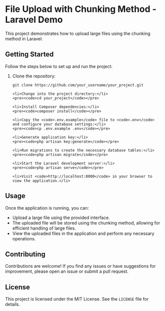 
<h1>File Upload with Chunking Method - Laravel Demo</h1>

<p>This project demonstrates how to upload large files using the chunking method in Laravel.</p>

<h2>Getting Started</h2>

<p>Follow the steps below to set up and run the project:</p>

<ol>
    <li>Clone the repository:</li>
    <pre><code>git clone https://github.com/your_username/your_project.git</code></pre>

    <li>Change into the project directory:</li>
    <pre><code>cd your_project</code></pre>

    <li>Install Composer dependencies:</li>
    <pre><code>composer install</code></pre>

    <li>Copy the <code>.env.example</code> file to <code>.env</code> and configure your database settings:</li>
    <pre><code>cp .env.example .env</code></pre>

    <li>Generate application key:</li>
    <pre><code>php artisan key:generate</code></pre>

    <li>Run migrations to create the necessary database tables:</li>
    <pre><code>php artisan migrate</code></pre>

    <li>Start the Laravel development server:</li>
    <pre><code>php artisan serve</code></pre>

    <li>Visit <code>http://localhost:8000</code> in your browser to view the application.</li>
</ol>

<h2>Usage</h2>

<p>Once the application is running, you can:</p>

<ul>
    <li>Upload a large file using the provided interface.</li>
    <li>The uploaded file will be stored using the chunking method, allowing for efficient handling of large files.</li>
    <li>View the uploaded files in the application and perform any necessary operations.</li>
</ul>

<h2>Contributing</h2>

<p>Contributions are welcome! If you find any issues or have suggestions for improvement, please open an issue or submit a pull request.</p>

<h2>License</h2>

<p>This project is licensed under the MIT License. See the <code>LICENSE</code> file for details.</p>


